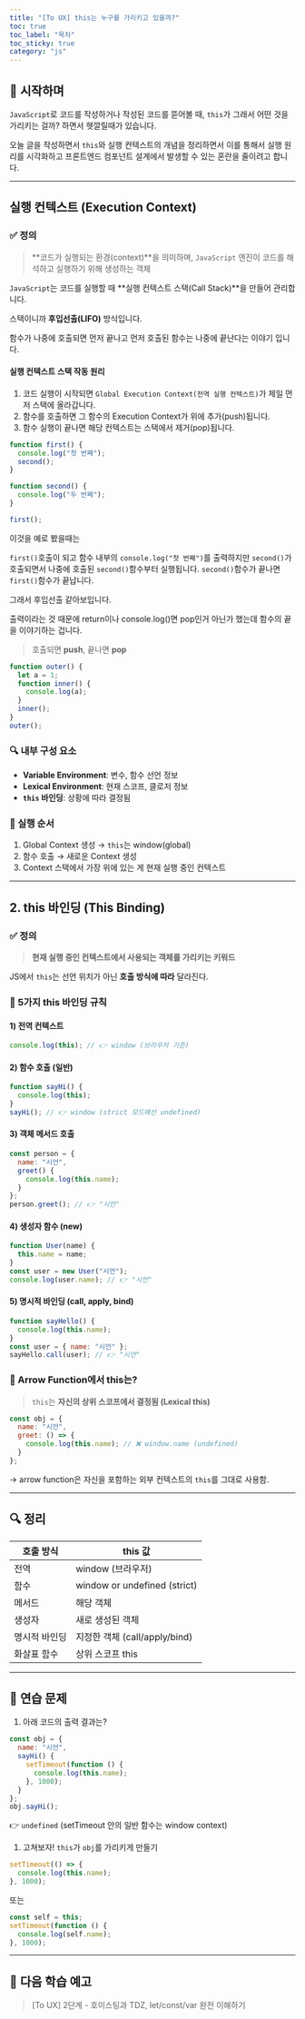 ```yaml
---
title: "[To UX] this는 누구를 가리키고 있을까?"
toc: true
toc_label: "목차"
toc_sticky: true
category: "js"
---
```


## 🚀 시작하며

`JavaScript`로 코드를 작성하거나 작성된 코드를 뜯어볼 때, `this`가 그래서 어떤 것을 가리키는 걸까? 하면서 헷깔릴때가 있습니다.

오늘 글을 작성하면서 `this`와 실행 컨텍스트의 개념을 정리하면서 이를 통해서 실행 원리를 시각화하고 프론트엔드 컴포넌트 설계에서 발생할 수 있는 혼란을 줄이려고 합니다. 

------

## 실행 컨텍스트 (Execution Context)

### ✅ 정의

> **코드가 실행되는 환경(context)**을 의미하며, `JavaScript` 엔진이 코드를 해석하고 실행하기 위해 생성하는 객체

`JavaScript`는 코드를 실행할 때 **실행 컨텍스트 스택(Call Stack)**을 만들어 관리합니다.

스택이니까 **후입선출(LIFO)** 방식입니다.

함수가 나중에 호출되면 먼저 끝나고 먼저 호출된 함수는 나중에 끝난다는 이야기 입니다.



#### 실행 컨텍스트 스택 작동 원리

1. 코드 실행이 시작되면 `Global Execution Context(전역 실행 컨텍스트)`가 제일 먼저 스택에 올라갑니다.
2. 함수를 호출하면 그 함수의 Execution Context가 위에 추가(push)됩니다.
3. 함수 실행이 끝나면 해당 컨텍스트는 스택에서 제거(pop)됩니다.

``` javascript
function first() {
  console.log("첫 번째");
  second();
}

function second() {
  console.log("두 번째");
}

first();
```

이것을 예로 봤을때는 

`first()`호출이 되고 함수 내부의 `console.log("첫 번째")`를 출력하지만 `second()`가 호출되면서 나중에 호출된 `second()`함수부터 실행됩니다.
`second()`함수가 끝나면 `first()`함수가 끝납니다.

그래서 후입선출 같아보입니다.

출력이라는 것 때문에 return이나 console.log()면 pop인거 아닌가 했는데 함수의 끝을 이야기하는 겁니다.

> 호출되면 **push**, 끝나면 **pop**

```js
function outer() {
  let a = 1;
  function inner() {
    console.log(a);
  }
  inner();
}
outer();
```

### 🔍 내부 구성 요소

- **Variable Environment**: 변수, 함수 선언 정보
- **Lexical Environment**: 현재 스코프, 클로저 정보
- **`this` 바인딩**: 상황에 따라 결정됨

### 🧠 실행 순서

1. Global Context 생성 → `this`는 window(global)
2. 함수 호출 → 새로운 Context 생성
3. Context 스택에서 가장 위에 있는 게 현재 실행 중인 컨텍스트

------

## 2. this 바인딩 (This Binding)

### ✅ 정의

> **현재 실행 중인 컨텍스트에서 사용되는 객체를 가리키는 키워드**

JS에서 `this`는 선언 위치가 아닌 **호출 방식에 따라** 달라진다.

### 📌 5가지 this 바인딩 규칙

#### 1) 전역 컨텍스트

```js
console.log(this); // 👉 window (브라우저 기준)
```

#### 2) 함수 호출 (일반)

```js
function sayHi() {
  console.log(this);
}
sayHi(); // 👉 window (strict 모드에선 undefined)
```

#### 3) 객체 메서드 호출

```js
const person = {
  name: "시언",
  greet() {
    console.log(this.name);
  }
};
person.greet(); // 👉 "시언"
```

#### 4) 생성자 함수 (new)

```js
function User(name) {
  this.name = name;
}
const user = new User("시언");
console.log(user.name); // 👉 "시언"
```

#### 5) 명시적 바인딩 (call, apply, bind)

```js
function sayHello() {
  console.log(this.name);
}
const user = { name: "시언" };
sayHello.call(user); // 👉 "시언"
```

### 🧠 Arrow Function에서 this는?

> `this`는 **자신의 상위 스코프에서 결정됨 (Lexical this)**

```js
const obj = {
  name: "시언",
  greet: () => {
    console.log(this.name); // ❌ window.name (undefined)
  }
};
```

→ arrow function은 자신을 포함하는 외부 컨텍스트의 `this`를 그대로 사용함.

------

## 🔍 정리

| 호출 방식     | this 값                       |
| ------------- | ----------------------------- |
| 전역          | window (브라우저)             |
| 함수          | window or undefined (strict)  |
| 메서드        | 해당 객체                     |
| 생성자        | 새로 생성된 객체              |
| 명시적 바인딩 | 지정한 객체 (call/apply/bind) |
| 화살표 함수   | 상위 스코프 this              |

------

## 🧪 연습 문제

1. 아래 코드의 출력 결과는?

```js
const obj = {
  name: "시언",
  sayHi() {
    setTimeout(function () {
      console.log(this.name);
    }, 1000);
  }
};
obj.sayHi();
```

👉 `undefined` (setTimeout 안의 일반 함수는 window context)

1. 고쳐보자! `this`가 `obj`를 가리키게 만들기

```js
setTimeout(() => {
  console.log(this.name);
}, 1000);
```

또는

```js
const self = this;
setTimeout(function () {
  console.log(self.name);
}, 1000);
```

------

## 📌 다음 학습 예고

> [To UX] 2단계 - 호이스팅과 TDZ, let/const/var 완전 이해하기